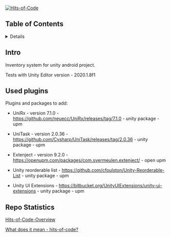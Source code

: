 [![Hits-of-Code](https://hitsofcode.com/github/namarakM/Unity-Inventory-System?branch=main)](https://hitsofcode.com/github/namarakM/Unity-Inventory-System?branch=main/view?branch=main/)

## Table of Contents
<details>
  
1. [Intro](#intro)
2. [Used plugins](#plugins-to-add)
3. [How to install](#how-to-install)
4. [Repo statistics](#statistics)

</details>

## Intro
Inventory system for unity android project.

Tests with Unity Editor version - 2020.1.8f1

## Used plugins

  <summary>Plugins and packages to add:</summary>
  
- UniRx - version 7.1.0 - https://github.com/neuecc/UniRx/releases/tag/7.1.0 - unity package - upm
  
- UniTask - version 2.0.36 - https://github.com/Cysharp/UniTask/releases/tag/2.0.36 - unity package - upm

- Extenject - version 9.2.0 - https://openupm.com/packages/com.svermeulen.extenject/ - open upm

- Unity reorderable list - https://github.com/cfoulston/Unity-Reorderable-List - unity package - upm 

- Unity UI Extensions - https://bitbucket.org/UnityUIExtensions/unity-ui-extensions - unity package - upm


## Repo Statistics

[Hits-of-Code-Overview](https://hitsofcode.com/view/github/namarakM/Unity-Inventory-System?branch=main)

[What does it mean - hits-of-code?](https://www.yegor256.com/2014/11/14/hits-of-code.html)

